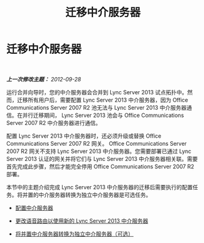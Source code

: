 ﻿---
title: 迁移中介服务器
TOCTitle: 迁移中介服务器
ms:assetid: b0b77121-2c8f-413e-b276-dbf1038361d3
ms:mtpsurl: https://technet.microsoft.com/zh-cn/library/JJ205173(v=OCS.15)
ms:contentKeyID: 49313972
ms.date: 05/19/2016
mtps_version: v=OCS.15
ms.translationtype: HT
---

# 迁移中介服务器

 

_**上一次修改主题：** 2012-09-28_

运行合并向导时，您的中介服务器会合并到 Lync Server 2013 试点拓扑中。然而，迁移所有用户后，需要配置 Lync Server 2013 中介服务器，因为 Office Communications Server 2007 R2 池无法与 Lync Server 2013 中介服务器通信。在并行迁移期间， Lync Server 2013 池会与 Office Communications Server 2007 R2 中介服务器进行通信。

配置 Lync Server 2013 中介服务器时，还必须升级或替换 Office Communications Server 2007 R2 网关。 Office Communications Server 2007 R2 网关不支持 Lync Server 2013 中介服务器。您需要部署已通过 Lync Server 2013 认证的网关并将它们与 Lync Server 2013 中介服务器相关联。需要首先完成此步骤，然后才能完全停用 Office Communications Server 2007 R2 部署。

本节中的主题介绍完成 Lync Server 2013 中介服务器的迁移后需要执行的配置任务。将并置的中介服务器转换为独立中介服务器是可选任务。

  - [配置中介服务器](configure-mediation-server.md)

  - [更改语音路由以使用新的 Lync Server 2013 中介服务器](change-voice-routes-to-use-the-new-lync-server-2013-mediation-server.md)

  - [将并置中介服务器转换为独立中介服务器（可选）](transition-a-collocated-mediation-server-to-a-stand-alone-mediation-server-optional.md)

